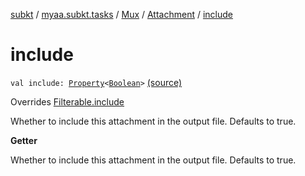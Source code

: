 [subkt](../../../index.md) / [myaa.subkt.tasks](../../index.md) / [Mux](../index.md) / [Attachment](index.md) / [include](./include.md)

# include

`val include: `[`Property`](https://docs.gradle.org/current/javadoc/org/gradle/api/provider/Property.html)`<`[`Boolean`](https://kotlinlang.org/api/latest/jvm/stdlib/kotlin/-boolean/index.html)`>` [(source)](https://github.com/Myaamori/SubKt/blob/0.1.4/src/main/kotlin/myaa/subkt/tasks/muxtask.kt#L89)

Overrides [Filterable.include](../../-filterable/include.md)

Whether to include this attachment in the output file. Defaults to true.

**Getter**

Whether to include this attachment in the output file. Defaults to true.

